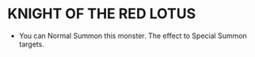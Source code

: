 
# KNIGHT OF THE RED LOTUS

*   You can Normal Summon this monster. The effect to Special Summon targets.

  
